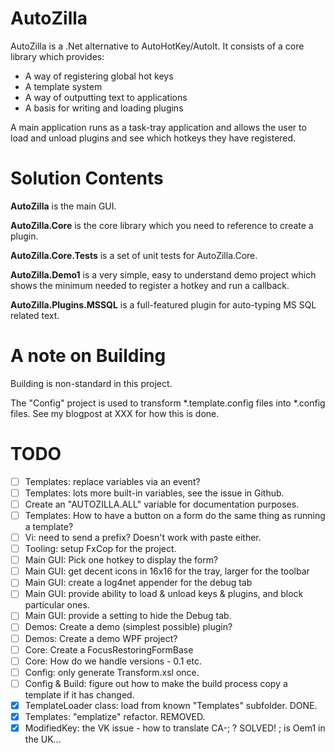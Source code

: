 AutoZilla
=========
AutoZilla is a .Net alternative to AutoHotKey/AutoIt. It consists of a core
library which provides: 

- A way of registering global hot keys
- A template system
- A way of outputting text to applications
- A basis for writing and loading plugins

A main application runs as a task-tray application and allows the user to load
and unload plugins and see which hotkeys they have registered.


Solution Contents
=================
**AutoZilla** is the main GUI.

**AutoZilla.Core** is the core library which you need to reference to
create a plugin.

**AutoZilla.Core.Tests** is a set of unit tests for AutoZilla.Core.

**AutoZilla.Demo1** is a very simple, easy to understand demo project
which shows the minimum needed to register a hotkey and run a callback.

**AutoZilla.Plugins.MSSQL** is a full-featured plugin for auto-typing MS SQL
related text.


A note on Building
==================
Building is non-standard in this project.

The "Config" project is used to transform *.template.config
files into *.config files. See my blogpost at XXX for how this is done.


TODO
====
- [ ] Templates: replace variables via an event?
- [ ] Templates: lots more built-in variables, see the issue in Github.
- [ ] Create an "AUTOZILLA.ALL" variable for documentation purposes.
- [ ] Templates: How to have a button on a form do the same thing as running a template?
- [ ] Vi: need to send a prefix? Doesn't work with paste either.
- [ ] Tooling: setup FxCop for the project.
- [ ] Main GUI: Pick one hotkey to display the form?
- [ ] Main GUI: get decent icons in 16x16 for the tray, larger for the toolbar
- [ ] Main GUI: create a log4net appender for the debug tab
- [ ] Main GUI: provide ability to load & unload keys & plugins, and block particular ones.
- [ ] Main GUI: provide a setting to hide the Debug tab.
- [ ] Demos: Create a demo (simplest possible) plugin?
- [ ] Demos: Create a demo WPF project?
- [ ] Core: Create a FocusRestoringFormBase
- [ ] Core: How do we handle versions - 0.1 etc.
- [ ] Config: only generate Transform.xsl once.
- [ ] Config & Build: figure out how to make the build process copy a template if it has changed.
- [X] TemplateLoader class: load from known "Templates" subfolder. DONE.
- [X] Templates: "emplatize" refactor. REMOVED.
- [X] ModifiedKey: the VK issue - how to translate CA-; ? SOLVED! ; is Oem1 in the UK...
